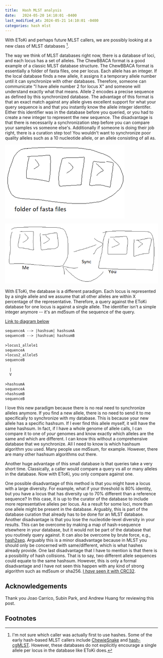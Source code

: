 ```yaml
---
title:  Hash MLST analysis 
date:   2024-05-20 14:10:01 -0400
last_modified_at: 2024-05-21 14:10:01 -0400
categories: hash mlst 
---
```


With EToKi and perhaps future MLST callers, we are possibly looking at a new class of MLST databases [^1].

The way we think of MLST databases right now, there is a database of loci,
and each locus has a set of alleles.
The ChewBBACA format is a good example of a classic MLST database structure.
The ChewBBACA format is essentially a folder of fasta files, one per locus.
Each allele has an integer. If the local database finds a new allele, it assigns it a temporary allele number until it can synchronize with other databases.
Therefore, someone can communicate "I have allele number 2 for locus X" and someone will understand exactly what that means. Allele 2 encodes a precise sequence as defined by this synchronized database.
The advantage of this format is that an exact match against any allele gives excellent support for what your query sequence is and that you instantly know the allele integer identifer.
Either this identifier was in the database before you queried, or you had to create a new integer to represent the new sequence.
The disadvantage is that there is necessarily a synchronization step before you can compare your samples vs someone else's.
Additionally if someone is doing their job right, there is a curation step too!
You wouldn't want to synchronize poor quality alleles such as a 10 nucleotide allele, or an allele consisting of all `A`s.

![Classic MLST scheme cartoon](/assets/images/hashmlst/folder-of-fastas.png)

![mlst-sync](/assets/images/hashmlst/mlst-sync.png)

With EToKi, the database is a different paradigm.
Each locus is represented by a single allele and we assume that all other alleles are within X percentage of the representative.
Therefore, a query against the EToKi database for one locus is against a single allele.
The identifier isn't a simple integer anymore --
it's an md5sum of the sequence of the query.

[Link to diagram below](https://mermaid.live/edit#pako:eNp1kN1LwzAUxf-VcKH0pRv9im3yMNgQ8UFfFHzQyIhtagNNMpsUnbX_u9mmY_jxdu7hnN-93BEqUwugEASj1NJRNIauFUrc8V7yp07Y0FsobIx2F1zJbuvn8NpoYze8EuE0TUHAdNOZ16rlvUNXN0wjZMXLIHQllmg2W6CPltvWDuoDfYnlaWb1d2bF9C4ltOulsA8MFp2pBpusE8b0ke_1wU_X-MRfMXg8aV8ekErUO87xiB-c4-J_OftLfzGZhgiU6BWXtf_kuCsw2H-RAfWyFg0fOseA6clH-eDM7VZXQF0_iAiGTc2dOJf8uecKaMM7690N1_fGqO-QH4GO8AYUx3OM87OsIHFJMoxxBFugZT7PSExIkiYxyQo8RfC-r8fzIsU5KQkpijwleVlMn1MLqTs)

```text
sequenceA --> |hashsum| hashsumA  
sequenceB --> |hashsum| hashsumB  

>locus1_allele1  
sequenceA  
>locus2_allele5  
sequenceB  
  
  |
  V

>hashsumA  
sequenceA  
>hashsumB  
sequenceB  
```

I love this new paradigm because there is no real need to synchronize alleles anymore.
If you find a new allele, there is no need to send it to me specifically to synchronize with my database.
This is because your new allele has a specific hashsum.
If I ever find this allele myself, it will have the same hashsum.
In fact, if I have a whole genome of allele calls, I can compare it to one of _your_ genomes and know exactly which
alleles are the same and which are different.
I can know this without a comprehensive database that we synchronize.
All I need to know is which hashsum algorithm you used.
Many people use md5sum, for example.
However, there are many other hashsum algorithms out there.

Another huge advantage of this small database is that queries take a very short time.
Classically, a caller would compare a query vs all or many alleles in the database. Now with EToKi, you only compare against one.

One possible disadvantage of this method is that you might have a locus with a large diversity.
For example, what if your threshold is 80% identity, but you have a locus that has diversity up to 70% different than a reference sequence?
In this case, it is up to the curator of the database to include more representative alleles per locus.
As a result for some loci, more than one allele might be present in the database.
Arguably, this is part of the database curation that already has to be done for an MLST database.
Another disadvantage is that you lose the nucleotide-level diversity in your results. This can be overcome by making a map of hash->sequence elsewhere in your database, but it would not be part of the database that you routinely query against. It can also be overcome by brute force, e.g., [hash2seq](https://github.com/lskatz/hash2seq). Arguably this is a minor disadvantage because in MLST you should only be concerned with same/different, which is what hashes already provide.
One last disadvantage that I have to mention is that there is a possibility of hash collisions.
That is to say, two different allele sequences could equate to the same hashsum.
However, this is only a formal disadvantage and I have not seen this happen with any kind of strong algorithm such as md5sum or sha256.
[I _have_ seen it with CRC32](https://github.com/lskatz/mlst-hash-template/issues/16).

## Acknowledgements

Thank you Joao Carrico, Subin Park, and Andrew Huang for reviewing this post.

## Footnotes

[^1]: I'm not sure which caller was actually first to use hashes. Some of the early hash-based MLST callers include [ChewieSnake](https://pubmed.ncbi.nlm.nih.gov/34220740/) and [hash-cgMLST](https://pubmed.ncbi.nlm.nih.gov/31666367). However, these databases do not explicitly encourage a single allele per locus in the database like EToKi does.

